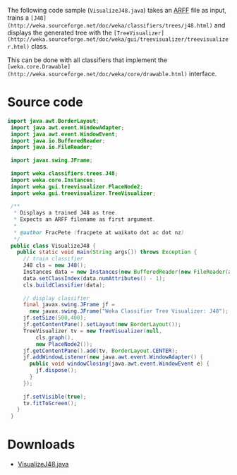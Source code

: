 
The following code sample (`VisualizeJ48.java`) takes an [ARFF](arff.md) file as input, trains a `[J48](http://weka.sourceforge.net/doc/weka/classifiers/trees/j48.html)` and displays the generated tree with the `[TreeVisualizer](http://weka.sourceforge.net/doc/weka/gui/treevisualizer/treevisualizer.html)` class.

This can be done with all classifiers that implement the `[weka.core.Drawable](http://weka.sourceforge.net/doc/weka/core/drawable.html)` interface.

# Source code
```java
import java.awt.BorderLayout;
 import java.awt.event.WindowAdapter;
 import java.awt.event.WindowEvent;
 import java.io.BufferedReader;
 import java.io.FileReader;
 
 import javax.swing.JFrame;
 
 import weka.classifiers.trees.J48;
 import weka.core.Instances;
 import weka.gui.treevisualizer.PlaceNode2;
 import weka.gui.treevisualizer.TreeVisualizer;
 
 /**
  * Displays a trained J48 as tree.
  * Expects an ARFF filename as first argument.
  *
  * @author FracPete (fracpete at waikato dot ac dot nz)
  */
 public class VisualizeJ48 {
   public static void main(String args[]) throws Exception {
     // train classifier
     J48 cls = new J48();
     Instances data = new Instances(new BufferedReader(new FileReader(args[0])));
     data.setClassIndex(data.numAttributes() - 1);
     cls.buildClassifier(data);
 
     // display classifier
     final javax.swing.JFrame jf = 
       new javax.swing.JFrame("Weka Classifier Tree Visualizer: J48");
     jf.setSize(500,400);
     jf.getContentPane().setLayout(new BorderLayout());
     TreeVisualizer tv = new TreeVisualizer(null,
         cls.graph(),
         new PlaceNode2());
     jf.getContentPane().add(tv, BorderLayout.CENTER);
     jf.addWindowListener(new java.awt.event.WindowAdapter() {
       public void windowClosing(java.awt.event.WindowEvent e) {
         jf.dispose();
       }
     });
 
     jf.setVisible(true);
     tv.fitToScreen();
   }
 }
```

# Downloads
* [VisualizeJ48.java](files/VisualizeJ48.java)
